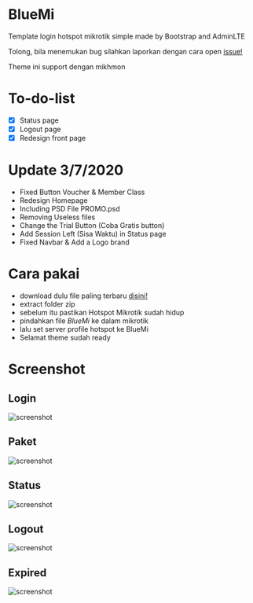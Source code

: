 # BlueMi
Template login hotspot mikrotik simple made by Bootstrap and AdminLTE

Tolong, bila menemukan bug silahkan laporkan dengan cara open [issue!](https://github.com/troke12/BlueMi/issues)

Theme ini support dengan mikhmon

# To-do-list
* [x] Status page
* [x] Logout page
* [x] Redesign front page

# Update 3/7/2020
* Fixed Button Voucher & Member Class
* Redesign Homepage
* Including PSD File PROMO.psd
* Removing Useless files
* Change the Trial Button (Coba Gratis button)
* Add Session Left (Sisa Waktu) in Status page
* Fixed Navbar & Add a Logo brand

# Cara pakai
* download dulu file paling terbaru [disini!](https://github.com/troke12/BlueMi/releases/latest)
* extract folder zip
* sebelum itu pastikan Hotspot Mikrotik sudah hidup
* pindahkan file *BlueMi* ke dalam mikrotik 
* lalu set server profile hotspot ke BlueMi 
* Selamat theme sudah ready

# Screenshot
## Login
![screenshot](https://cdn.discordapp.com/attachments/408950289962369025/685838041658556428/homenew.png)

## Paket
![screenshot](https://cdn.discordapp.com/attachments/408950289962369025/685840001463746593/paketbaru.png)

## Status
![screenshot](https://cdn.discordapp.com/attachments/408950289962369025/685839931389509642/statusbaru.png)

## Logout
![screenshot](https://cdn.discordapp.com/attachments/408950289962369025/685839997076897794/logoutbaru.png)

## Expired
![screenshot](https://cdn.discordapp.com/attachments/408950289962369025/685839998850957332/expiredbaru.png)